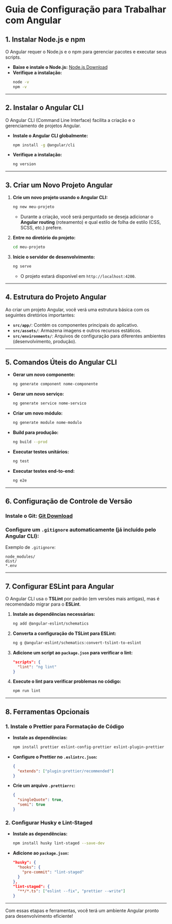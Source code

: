 # Guia de Configuração para Trabalhar com Angular

## 1. Instalar Node.js e npm
O Angular requer o Node.js e o npm para gerenciar pacotes e executar seus scripts.

- **Baixe e instale o Node.js:** [Node.js Download](https://nodejs.org/)
- **Verifique a instalação:**
  ```bash
  node -v
  npm -v
  ```

---

## 2. Instalar o Angular CLI
O Angular CLI (Command Line Interface) facilita a criação e o gerenciamento de projetos Angular.

- **Instale o Angular CLI globalmente:**
  ```bash
  npm install -g @angular/cli
  ```
- **Verifique a instalação:**
  ```bash
  ng version
  ```

---

## 3. Criar um Novo Projeto Angular

1. **Crie um novo projeto usando o Angular CLI:**
   ```bash
   ng new meu-projeto
   ```

   - Durante a criação, você será perguntado se deseja adicionar o **Angular routing** (roteamento) e qual estilo de folha de estilo (CSS, SCSS, etc.) prefere.

2. **Entre no diretório do projeto:**
   ```bash
   cd meu-projeto
   ```

3. **Inicie o servidor de desenvolvimento:**
   ```bash
   ng serve
   ```

   - O projeto estará disponível em `http://localhost:4200`.

---

## 4. Estrutura do Projeto Angular
Ao criar um projeto Angular, você verá uma estrutura básica com os seguintes diretórios importantes:

- **`src/app/`**: Contém os componentes principais do aplicativo.
- **`src/assets/`**: Armazena imagens e outros recursos estáticos.
- **`src/environments/`**: Arquivos de configuração para diferentes ambientes (desenvolvimento, produção).

---

## 5. Comandos Úteis do Angular CLI

- **Gerar um novo componente:**
  ```bash
  ng generate component nome-componente
  ```

- **Gerar um novo serviço:**
  ```bash
  ng generate service nome-servico
  ```

- **Criar um novo módulo:**
  ```bash
  ng generate module nome-modulo
  ```

- **Build para produção:**
  ```bash
  ng build --prod
  ```

- **Executar testes unitários:**
  ```bash
  ng test
  ```

- **Executar testes end-to-end:**
  ```bash
  ng e2e
  ```

---

## 6. Configuração de Controle de Versão

### Instale o Git: [Git Download](https://git-scm.com/)
### Configure um `.gitignore` automaticamente (já incluído pelo Angular CLI):

Exemplo de `.gitignore`:
```gitignore
node_modules/
dist/
*.env
```

---

## 7. Configurar ESLint para Angular
O Angular CLI usa o **TSLint** por padrão (em versões mais antigas), mas é recomendado migrar para o **ESLint**.

1. **Instale as dependências necessárias:**
   ```bash
   ng add @angular-eslint/schematics
   ```

2. **Converta a configuração do TSLint para ESLint:**
   ```bash
   ng g @angular-eslint/schematics:convert-tslint-to-eslint
   ```

3. **Adicione um script ao `package.json` para verificar o lint:**
   ```json
   "scripts": {
     "lint": "ng lint"
   }
   ```

4. **Execute o lint para verificar problemas no código:**
   ```bash
   npm run lint
   ```

---

## 8. Ferramentas Opcionais

### 1. **Instale o Prettier para Formatação de Código**

- **Instale as dependências:**
  ```bash
  npm install prettier eslint-config-prettier eslint-plugin-prettier --save-dev
  ```

- **Configure o Prettier no `.eslintrc.json`:**
  ```json
  {
    "extends": ["plugin:prettier/recommended"]
  }
  ```

- **Crie um arquivo `.prettierrc`:**
  ```json
  {
    "singleQuote": true,
    "semi": true
  }
  ```

### 2. **Configurar Husky e Lint-Staged**

- **Instale as dependências:**
  ```bash
  npm install husky lint-staged --save-dev
  ```

- **Adicione ao `package.json`:**
  ```json
  "husky": {
    "hooks": {
      "pre-commit": "lint-staged"
    }
  },
  "lint-staged": {
    "**/*.ts": ["eslint --fix", "prettier --write"]
  }
  ```

---

Com essas etapas e ferramentas, você terá um ambiente Angular pronto para desenvolvimento eficiente!
